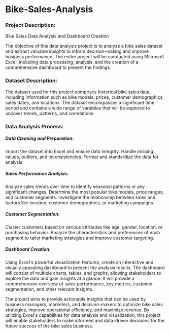 # Bike-Sales-Analysis
### Project Description: 
Bike Sales Data Analysis and Dashboard Creation

The objective of this data analysis project is to analyze a bike sales dataset and extract valuable insights to inform decision-making and improve business performance. The entire project will be conducted using Microsoft Excel, including data processing, analysis, and the creation of a comprehensive dashboard to present the findings.

### Dataset Description:

The dataset used for this project comprises historical bike sales data, including information such as bike models, prices, customer demographics, sales dates, and locations. The dataset encompasses a significant time period and contains a wide range of variables that will be explored to uncover trends, patterns, and correlations.

### Data Analysis Process:

##### Data Cleaning and Preparation:

Import the dataset into Excel and ensure data integrity.
Handle missing values, outliers, and inconsistencies.
Format and standardize the data for analysis.

##### Sales Performance Analysis:

Analyze sales trends over time to identify seasonal patterns or any significant changes.
Determine the most popular bike models, price ranges, and customer segments.
Investigate the relationship between sales and factors like location, customer demographics, or marketing campaigns.

##### Customer Segmentation:

Cluster customers based on various attributes like age, gender, location, or purchasing behavior.
Analyze the characteristics and preferences of each segment to tailor marketing strategies and improve customer targeting. 

##### Dashboard Creation:
Using Excel's powerful visualization features, create an interactive and visually appealing dashboard to present the analysis results. The dashboard will consist of multiple charts, tables, and graphs, allowing stakeholders to explore the data and gain insights at a glance. It will provide a comprehensive overview of sales performance, key metrics, customer segmentation, and other relevant insights.

The project aims to provide actionable insights that can be used by business managers, marketers, and decision-makers to optimize bike sales strategies, improve operational efficiency, and maximize revenue. By utilizing Excel's capabilities for data analysis and visualization, this project will enable stakeholders to make informed and data-driven decisions for the future success of the bike sales business.
